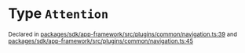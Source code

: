 # Type `Attention`
<sub>Declared in [packages/sdk/app-framework/src/plugins/common/navigation.ts:39](https://github.com/dxos/dxos/blob/bdc1200dc/packages/sdk/app-framework/src/plugins/common/navigation.ts#L39) and [packages/sdk/app-framework/src/plugins/common/navigation.ts:45](https://github.com/dxos/dxos/blob/bdc1200dc/packages/sdk/app-framework/src/plugins/common/navigation.ts#L45)</sub>






